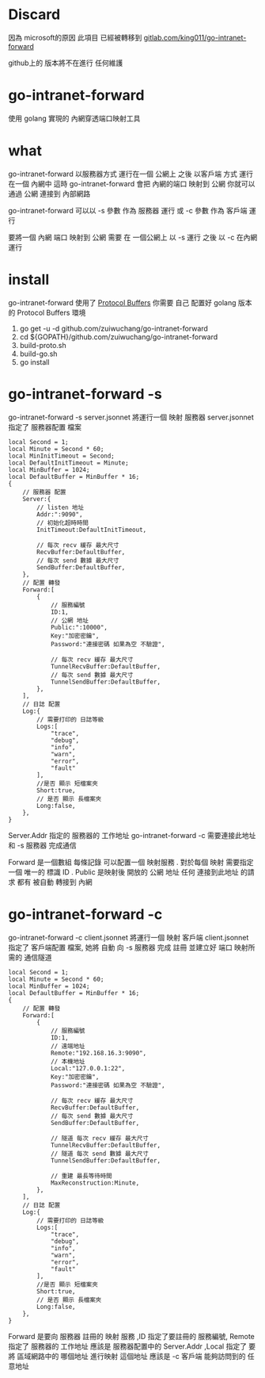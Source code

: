 # Discard
因為 microsoft的原因 此項目 已經被轉移到 [gitlab.com/king011/go-intranet-forward](https://gitlab.com/king011/go-intranet-forward)

github上的 版本將不在進行 任何維護

# go-intranet-forward
使用 golang 實現的 內網穿透端口映射工具

# what
go-intranet-forward 以服務器方式 運行在一個 公網上 之後 以客戶端 方式 運行在一個 內網中 這時 go-intranet-forward 會把 內網的端口 映射到 公網 你就可以 通過 公網 連接到 內部網路 

go-intranet-forward 可以以 -s 參數 作為 服務器 運行 或 -c 參數 作為 客戶端 運行

要將一個 內網 端口 映射到 公網 需要 在 一個公網上 以 -s 運行 之後 以 -c 在內網 運行

# install
go-intranet-forward 使用了 [Protocol Buffers](https://developers.google.com/protocol-buffers/) 你需要 自己 配置好 golang 版本的 Protocol Buffers 環境
1. go get -u -d github.com/zuiwuchang/go-intranet-forward
2. cd ${GOPATH}/github.com/zuiwuchang/go-intranet-forward
3. build-proto.sh
4. build-go.sh
5. go install

# go-intranet-forward -s
go-intranet-forward -s server.jsonnet 將運行一個 映射 服務器 server.jsonnet 指定了 服務器配置 檔案
```jsonnet
local Second = 1;
local Minute = Second * 60;
local MinInitTimeout = Second;
local DefaultInitTimeout = Minute;
local MinBuffer = 1024;
local DefaultBuffer = MinBuffer * 16;
{
    // 服務器 配置
    Server:{
        // listen 地址
        Addr:":9090",
        // 初始化超時時間
        InitTimeout:DefaultInitTimeout,

        // 每次 recv 緩存 最大尺寸
        RecvBuffer:DefaultBuffer,
        // 每次 send 數據 最大尺寸
        SendBuffer:DefaultBuffer,
    },
    // 配置 轉發
    Forward:[
        {
            // 服務編號
            ID:1,
            // 公網 地址
            Public:":10000",
            Key:"加密密鑰",
            Password:"連接密碼 如果為空 不驗證",

            // 每次 recv 緩存 最大尺寸
            TunnelRecvBuffer:DefaultBuffer,
            // 每次 send 數據 最大尺寸
            TunnelSendBuffer:DefaultBuffer,
        },
    ],
    // 日誌 配置
    Log:{
        // 需要打印的 日誌等級
        Logs:[
            "trace",
            "debug",
            "info",
            "warn",
            "error",
            "fault"
        ],
        //是否 顯示 短檔案夾
        Short:true,
        // 是否 顯示 長檔案夾
        Long:false,
    },
}
```

Server.Addr 指定的 服務器的 工作地址 go-intranet-forward -c 需要連接此地址 和 -s 服務器 完成通信

Forward 是一個數組 每條記錄 可以配置一個 映射服務 . 對於每個 映射 需要指定 一個 唯一的 標識 ID . Public 是映射後 開放的 公網 地址 任何 連接到此地址 的請求 都有 被自動 轉接到 內網

# go-intranet-forward -c
go-intranet-forward -c client.jsonnet 將運行一個 映射 客戶端 client.jsonnet 指定了 客戶端配置 檔案, 她將 自動 向 -s 服務器 完成 註冊 並建立好 端口 映射所需的 通信隧道
```jsonnet
local Second = 1;
local Minute = Second * 60;
local MinBuffer = 1024;
local DefaultBuffer = MinBuffer * 16;
{
    // 配置 轉發
    Forward:[
        {
            // 服務編號
            ID:1,
            // 遠端地址
            Remote:"192.168.16.3:9090",
            // 本機地址
            Local:"127.0.0.1:22",
            Key:"加密密鑰",
            Password:"連接密碼 如果為空 不驗證",

            // 每次 recv 緩存 最大尺寸
            RecvBuffer:DefaultBuffer,
            // 每次 send 數據 最大尺寸
            SendBuffer:DefaultBuffer,

            // 隧道 每次 recv 緩存 最大尺寸
            TunnelRecvBuffer:DefaultBuffer,
            // 隧道 每次 send 數據 最大尺寸
            TunnelSendBuffer:DefaultBuffer,

            // 重建 最長等待時間
	        MaxReconstruction:Minute,
        },
    ],
    // 日誌 配置
    Log:{
        // 需要打印的 日誌等級
        Logs:[
            "trace",
            "debug",
            "info",
            "warn",
            "error",
            "fault"
        ],
        //是否 顯示 短檔案夾
        Short:true,
        // 是否 顯示 長檔案夾
        Long:false,
    },
}
```

Forward 是要向 服務器 註冊的 映射 服務 ,ID 指定了要註冊的 服務編號, Remote 指定了 服務器的 工作地址 應該是 服務器配置中的 Server.Addr ,Local 指定了 要將 區域網路中的 哪個地址 進行映射 這個地址 應該是 -c 客戶端 能夠訪問到的 任意地址
